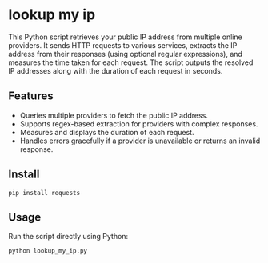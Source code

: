 # lookup my ip

This Python script retrieves your public IP address from multiple online providers. It sends HTTP requests to various services, extracts the IP address from their responses (using optional regular expressions), and measures the time taken for each request. The script outputs the resolved IP addresses along with the duration of each request in seconds.

## Features
- Queries multiple providers to fetch the public IP address.
- Supports regex-based extraction for providers with complex responses.
- Measures and displays the duration of each request.
- Handles errors gracefully if a provider is unavailable or returns an invalid response.

## Install

`pip install requests`

## Usage
Run the script directly using Python:
```bash
python lookup_my_ip.py

